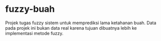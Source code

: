 # fuzzy-buah
Projek tugas fuzzy sistem untuk memprediksi lama ketahanan buah. Data pada projek ini bukan data real karena tujuan dibuatnya lebih ke implementasi metode fuzzy.
